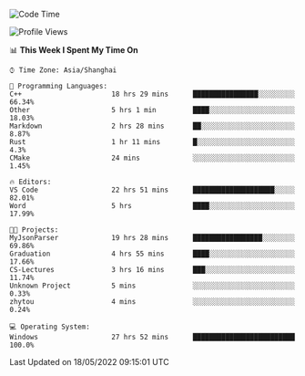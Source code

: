 <!--START_SECTION:waka-->
![Code Time](http://img.shields.io/badge/Code%20Time-29%20hrs%2032%20mins-blue)

![Profile Views](http://img.shields.io/badge/Profile%20Views-81-blue)

📊 **This Week I Spent My Time On** 

```text
⌚︎ Time Zone: Asia/Shanghai

💬 Programming Languages: 
C++                      18 hrs 29 mins      ████████████████░░░░░░░░░   66.34% 
Other                    5 hrs 1 min         ████░░░░░░░░░░░░░░░░░░░░░   18.03% 
Markdown                 2 hrs 28 mins       ██░░░░░░░░░░░░░░░░░░░░░░░   8.87% 
Rust                     1 hr 11 mins        █░░░░░░░░░░░░░░░░░░░░░░░░   4.3% 
CMake                    24 mins             ░░░░░░░░░░░░░░░░░░░░░░░░░   1.45%

🔥 Editors: 
VS Code                  22 hrs 51 mins      ████████████████████░░░░░   82.01% 
Word                     5 hrs               ████░░░░░░░░░░░░░░░░░░░░░   17.99%

🐱‍💻 Projects: 
MyJsonParser             19 hrs 28 mins      █████████████████░░░░░░░░   69.86% 
Graduation               4 hrs 55 mins       ████░░░░░░░░░░░░░░░░░░░░░   17.66% 
CS-Lectures              3 hrs 16 mins       ███░░░░░░░░░░░░░░░░░░░░░░   11.74% 
Unknown Project          5 mins              ░░░░░░░░░░░░░░░░░░░░░░░░░   0.33% 
zhytou                   4 mins              ░░░░░░░░░░░░░░░░░░░░░░░░░   0.24%

💻 Operating System: 
Windows                  27 hrs 52 mins      █████████████████████████   100.0%

```


 Last Updated on 18/05/2022 09:15:01 UTC
<!--END_SECTION:waka-->